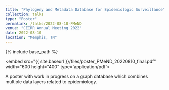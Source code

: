 ```yaml
---
title: "Phylogeny and Metadata Database for Epidemiologic Surveillance"
collection: talks
type: "Poster"
permalink: /talks/2022-08-10-PMeND
venue: "CEIRR Annual Meeting 2022"
date: 2022-08-10
location: "Memphis, TN"
---
```


{% include base_path %}

<embed src="{{ site.baseurl }}/files/poster_PMeND_20220810_final.pdf" width="600 height="400" type='application/pdf'> 

A poster with work in progress on a graph database which combines multiple data layers related to epidemiology.
